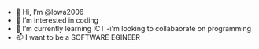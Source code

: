 - 👋 Hi, I’m @lowa2006
- 👀 I’m interested in coding
- 🌱 I’m currently learning ICT
-i'm looking to collabaorate on programming
- 📫 I want to be a SOFTWARE EGINEER 

<!---
lowa2006/lowa2006 is a ✨ special ✨ repository because its `README.md` (this file) appears on your GitHub profile.
You can click the Preview link to take a look at your changes.
--->
